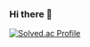 ### Hi there 👋

[![Solved.ac Profile](http://mazassumnida.wtf/api/v2/generate_badge?boj=soojeong)](https://solved.ac/soojeong/)
